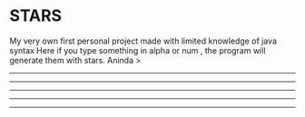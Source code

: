 # STARS
My very own first personal project made with limited knowledge of java syntax
Here if you type something in alpha or num , the program will generate them with stars.
Aninda >
 ***   *   *   ***   *   *  ***     ***   
*   *  **  *    *    **  *  *  *   *   *  
*****  * * *    *    * * *  *   *  *****  
*   *  *  **    *    *  **  *  *   *   *  
*   *  *   *   ***   *   *  ***    *   * 

